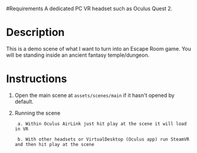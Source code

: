 #Requirements
A dedicated PC VR headset such as Oculus Quest 2.

# Description
This is a demo scene of what I want to turn into an Escape Room game. 
You will be standing inside an ancient fantasy temple/dungeon.

# Instructions 
1. Open the main scene at `assets/scenes/main`  if it hasn't opened by default.
3. Running the scene

		a. Within Oculus AirLink just hit play at the scene it will load in VR
		
		b. With other headsets or VirtualDesktop (Oculus app) run SteamVR and then hit play at the scene
